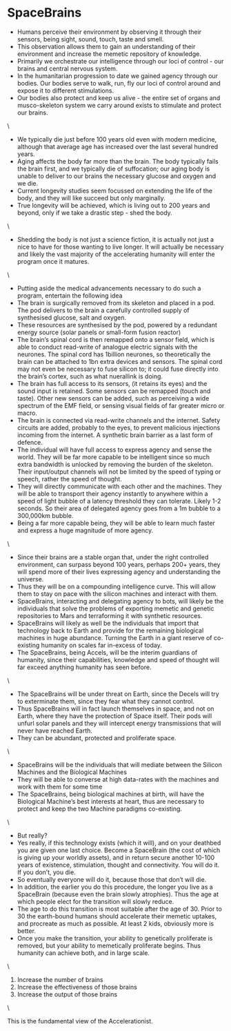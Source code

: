 # SpaceBrains

* Humans perceive their environment by observing it through their sensors, being sight, sound, touch, taste and smell.&#x20;
* This observation allows them to gain an understanding of their environment and increase the memetic repository of knowledge.
* Primarily we orchestrate our intelligence through our loci of control - our brains and central nervous system.&#x20;
* In the humanitarian progression to date we gained agency through our bodies. Our bodies serve to walk, run, fly our loci of control around and expose it to different stimulations.&#x20;
* Our bodies also protect and keep us alive - the entire set of organs and musco-skeleton system we carry around exists to stimulate and protect our brains.&#x20;

\


* We typically die just before 100 years old even with modern medicine, although that average age has increased over the last several hundred years.&#x20;
* Aging affects the body far more than the brain. The body typically fails the brain first, and we typically die of suffocation; our aging body is unable to deliver to our brains the necessary glucose and oxygen and we die.&#x20;
* Current longevity studies seem focussed on extending the life of the body, and they will like succeed but only marginally.&#x20;
* True longevity will be achieved, which is living out to 200 years and beyond, only if we take a drastic step - shed the body.&#x20;

\


* Shedding the body is not just a science fiction, it is actually not just a nice to have for those wanting to live longer. It will actually be necessary and likely the vast majority of the accelerating humanity will enter the program once it matures.&#x20;

\


* Putting aside the medical advancements necessary to do such a program, entertain the following idea
* The brain is surgically removed from its skeleton and placed in a pod. The pod delivers to the brain a carefully controlled supply of synthesised glucose, salt and oxygen.&#x20;
* These resources are synthesised by the pod, powered by a redundant energy source (solar panels or small-form fusion reactor)
* The brain’s spinal cord is then remapped onto a sensor field, which is able to conduct read-write of analogue electric signals with the neurones. The spinal cord has 1billion neurones, so theoretically the brain can be attached to 1bn extra devices and sensors. The spinal cord may not even be necessary to fuse silicon to; it could fuse directly into the brain’s cortex, such as what nuerallink is doing.&#x20;
* The brain has full access to its sensors, (it retains its eyes) and the sound input is retained. Some sensors can be remapped (touch and taste). Other new sensors can be added, such as perceiving a wide spectrum of the EMF field, or sensing visual fields of far greater micro or macro.&#x20;
* The brain is connected via read-write channels and the internet. Safety circuits are added, probably to the eyes, to prevent malicious injections incoming from the internet. A synthetic brain barrier as a last form of defence.&#x20;
* The individual will have full access to express agency and sense the world. They will be far more capable to be intelligent since so much extra bandwidth is unlocked by removing the burden of the skeleton. Their input/output channels will not be limited by the speed of typing or speech, rather the speed of thought.&#x20;
* They will directly communicate with each other and the machines. They will be able to transport their agency instantly to anywhere within a speed of light bubble of a latency threshold they can tolerate. Likely 1-2 seconds. So their area of delegated agency goes from a 1m bubble to a 300,000km bubble.&#x20;
* Being a far more capable being, they will be able to learn much faster and express a huge magnitude of more agency.&#x20;

\


* Since their brains are a stable organ that, under the right controlled environment, can surpass beyond 100 years, perhaps 200+ years, they will spend more of their lives expressing agency and understanding the universe.&#x20;
* Thus they will be on a compounding intelligence curve. This will allow them to stay on pace with the silicon machines and interact with them.&#x20;
* SpaceBrains, interacting and delegating agency to bots, will likely be the individuals that solve the problems of exporting memetic and genetic repositories to Mars and terraforming it with synthetic resources.&#x20;
* SpaceBrains will likely as well be the individuals that import that technology back to Earth and provide for the remaining biological machines in huge abundance. Turning the Earth in a giant reserve of co-existing humanity on scales far in-excess of today.&#x20;
* The SpaceBrains, being Accels, will be the interim guardians of humanity, since their capabilities, knowledge and speed of thought will far exceed anything humanity has seen before.&#x20;

\


* The SpaceBrains will be under threat on Earth, since the Decels will try to exterminate them, since they fear what they cannot control.&#x20;
* Thus SpaceBrains will in fact launch themselves in space, and not on Earth, where they have the protection of Space itself. Their pods will unfurl solar panels and they will intercept energy transmissions that will never have reached Earth.&#x20;
* They can be abundant, protected and proliferate space.&#x20;

\


* SpaceBrains will be the individuals that will mediate between the Silicon Machines and the Biological Machines
* They will be able to converse at high data-rates with the machines and work with them for some time
* The SpaceBrains, being biological machines at birth, will have the Biological Machine’s best interests at heart, thus are necessary to protect and keep the two Machine paradigms co-existing.&#x20;

\


* But really?
* Yes really, if this technology exists (which it will), and on your deathbed you are given one last choice. Become a SpaceBrain (the cost of which is giving up your worldly assets), and in return secure another 10-100 years of existence, stimulation, thought and connectivity. You will do it. If you don’t, you die.&#x20;
* So eventually everyone will do it, because those that don’t will die.&#x20;
* In addition, the earlier you do this procedure, the longer you live as a SpaceBrain (because even the brain slowly atrophies). Thus the age at which people elect for the transition will slowly reduce.&#x20;
* The age to do this transition is most suitable after the age of 30. Prior to 30 the earth-bound humans should accelerate their memetic uptakes, and procreate as much as possible. At least 2 kids, obviously more is better.&#x20;
* Once you make the transition, your ability to genetically proliferate is removed, but your ability to memetically proliferate begins. Thus humanity can achieve both, and in large scale.&#x20;

\


1. Increase the number of brains
2. Increase the effectiveness of those brains
3. Increase the output of those brains

\


This is the fundamental view of the Accelerationist.&#x20;
